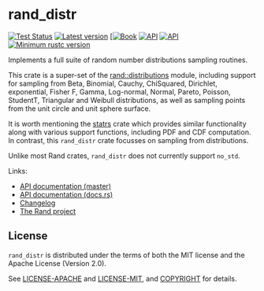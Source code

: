 # rand_distr

[![Test Status](https://github.com/rust-random/rand/workflows/Tests/badge.svg?event=push)](https://github.com/kas-gui/kas/actions)
[![Latest version](https://img.shields.io/crates/v/rand_distr.svg)](https://crates.io/crates/rand_distr)
[[![Book](https://img.shields.io/badge/book-master-yellow.svg)](https://rust-random.github.io/book/)
[![API](https://img.shields.io/badge/api-master-yellow.svg)](https://rust-random.github.io/rand/rand_distr)
[![API](https://docs.rs/rand_distr/badge.svg)](https://docs.rs/rand_distr)
[![Minimum rustc version](https://img.shields.io/badge/rustc-1.36+-lightgray.svg)](https://github.com/rust-random/rand#rust-version-requirements)

Implements a full suite of random number distributions sampling routines.

This crate is a super-set of the [rand::distributions] module, including support
for sampling from Beta, Binomial, Cauchy, ChiSquared, Dirichlet, exponential,
Fisher F, Gamma, Log-normal, Normal, Pareto, Poisson, StudentT, Triangular and
Weibull distributions, as well as sampling points from the unit circle and unit
sphere surface.

It is worth mentioning the [statrs] crate which provides similar functionality
along with various support functions, including PDF and CDF computation. In
contrast, this `rand_distr` crate focusses on sampling from distributions.

Unlike most Rand crates, `rand_distr` does not currently support `no_std`.

Links:

-   [API documentation (master)](https://rust-random.github.io/rand/rand_distr)
-   [API documentation (docs.rs)](https://docs.rs/rand_distr)
-   [Changelog](CHANGELOG.md)
-   [The Rand project](https://github.com/rust-random/rand)


[statrs]: https://github.com/boxtown/statrs
[rand::distributions]: https://rust-random.github.io/rand/rand/distributions/index.html

## License

`rand_distr` is distributed under the terms of both the MIT license and the
Apache License (Version 2.0).

See [LICENSE-APACHE](LICENSE-APACHE) and [LICENSE-MIT](LICENSE-MIT), and
[COPYRIGHT](COPYRIGHT) for details.
